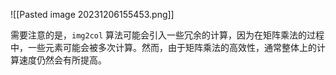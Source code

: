 ![[Pasted image 20231206155453.png]]

需要注意的是，`img2col` 算法可能会引入一些冗余的计算，因为在矩阵乘法的过程中，一些元素可能会被多次计算。然而，由于矩阵乘法的高效性，通常整体上的计算速度仍然会有所提高。